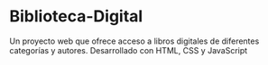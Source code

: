 # Biblioteca-Digital
Un proyecto web que ofrece acceso a libros digitales de diferentes categorías y autores. Desarrollado con HTML, CSS y JavaScript
